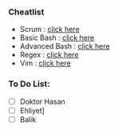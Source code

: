 ### Cheatlist

- Scrum  : [click here](./compsci/business/scrum-cheatsheet.md)
- Basic Bash : [click here](./compsci/devops/unix-shell/basic-cheatsheet.md) 
- Advanced Bash : [click here](./compsci/devops/unix-shell/advanced-cheatsheet.md)
- Regex : [click here](./compsci/devops/regex/cheatsheet.md)
- Vim : [click here](./compsci/devops/vim/cheatsheet.md)

### To Do List:

- [ ] Doktor Hasan
- [ ] Ehliyet]
- [ ] Balik
